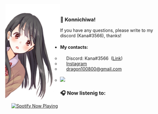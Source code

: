 <img align="left" width = 35% src="./photo2.png"> <br>
### 👋 Konnichiwa!
If you have any questions, please write to my discord (Kana#3566), thanks!
+ #### My contacts:
    + &nbsp;&nbsp;&nbsp;&nbsp; Discord: Kana#3566  &nbsp;([Link](https://discord.com/users/317280294061211648 "Link"))
    + &nbsp;&nbsp;&nbsp;&nbsp;&nbsp;[Instagram](https://www.instagram.com/kanamonogatari/ "Instagram")
    + &nbsp;&nbsp;&nbsp;&nbsp;&nbsp;dragon100800@gmail.com<br/><br/>
    + [<img src="https://www.codewars.com/users/KanaMonogatari/badges/large">](https://www.codewars.com/users/KanaMonogatari)
   
### 🎧 Now listenig to:
&nbsp;&nbsp;&nbsp;&nbsp;&nbsp;[<img src="https://kanamonogatari.vercel.app/api/spotify-playing" alt="Spotify Now Playing" width="350" />](https://open.spotify.com/user/iwzw7mu8kbeqszm8lc7jn88xk)
    
